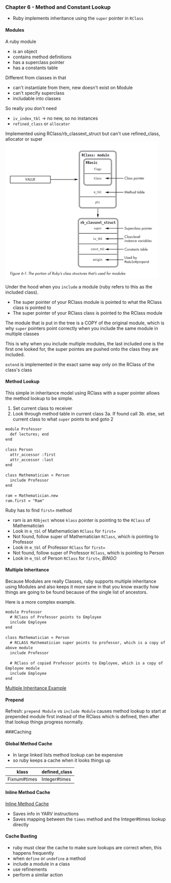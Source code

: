 ### Chapter 6 - Method and Constant Lookup

 - Ruby implements inheritance using the `super` pointer in `RClass`

#### Modules

A ruby module
- is an object
- contains method definitions
- has a superclass pointer 
- has a constants table

Different from classes in that
- can't instantiate from them, new doesn't exist on Module
- can't specify superclass
- includable into classes

So really you don't need 
 - `iv_index_tbl` -> no new, so no instances
 - `refined_class` or `allocator`

Implemented using RClass/rb_classext_struct but can't use refined_class, allocator or super
![Modules RClass/rb_classext_struct](img/06_Modules_RClass_structure.png)

Under the hood when you `include` a module (ruby refers to this as the included class).  
 - The super pointer of your RClass module is pointed to what the RClass class is pointed to
 - The super pointer of your RClass class is pointed to the RClass module 
 
The module that is put in the tree is a COPY of the original module, which is why `super` pointers point correctly when you include the same module in multiple classes 
 
This is why when you include multiple modules, the last included one is the first one looked for, the super pointes are pushed onto the class they are included. 
 
`extend` is implemented in the exact same way only on the RClass of the class's class 
 
#### Method Lookup 
 
This simple in inheritance model using RClass with a super pointer allows the method lookup to be simple.
 1. Set current class to receiver
 2. Look through method table in current class
 3a. If found call 
 3b. else, set current class to what `super` points to and goto 2
 
```
module Professor
  def lectures; end
end

class Person
  attr_accessor :first
  attr_accessor :last
end

class Mathematician < Person
  include Professor
end

ram = Mathematician.new
ram.first = "Ram"
```

Ruby has to find `first=` method
 - ram is an `RObject` whose `klass` pointer is pointing to the `RClass` of Mathematician
 - Look in `m_tbl` of Mathematician `RClass` for `first=`
 - Not found, follow super of Mathematician `RClass`, which is pointing to Professor
 - Look in `m_tbl` of Professor `RClass` for `first=`
 - Not found, follow super of Professor `RClass`, which is pointing to Person
 - Look in `m_tbl` of Person `RClass` for `first=`, *BINGO*
 
#### Multiple Inheritance

Because Modules are really Classes, ruby supports multiple inheritance using Modules and also keeps it more sane in that you know exactly how things are going to be found because of the single list of ancestors.

Here is a more complex example.  

```
module Professor
  # RClass of Professor points to Employee
  include Employee 
end

class Mathematician < Person
  # RCLASS Mathematician super points to professor, which is a copy of above module
  include Professor
  
  # RClass of copied Professor points to Employee, which is a copy of Employee module
  include Employee
end
```

[Multiple Inheritance Example](./img/06_Multiple_Includes_Inheritance.png)

#### Prepend

Refresh: `prepend Module` vs `include Module` causes method lookup to start at prepended module first instead of the RClass which is defined, then after that lookup things progress normally. 


###Caching
 
#### Global Method Cache  
- In large linked lists method lookup can be expensive
- so ruby keeps a cache when it looks things up
 
|klass|defined_class|
|---|---|
|Fixnum#times|Integer#times|

#### Inline Method Cache
[Inline Method Cache](./img/06_inline_method_cache.png)
- Saves info in YARV instructions
- Saves mapping between the `times` method and the Integer#times lookup directly

#### Cache Busting
- ruby must clear the cache to make sure lookups are correct when, this happens frequently
- when `define` or `undefine` a method
- include a module in a class
- use refinements
- perform a similar action

